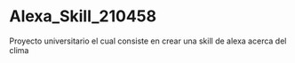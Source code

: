 # Alexa_Skill_210458
Proyecto universitario el cual consiste en crear una skill de alexa acerca del clima
